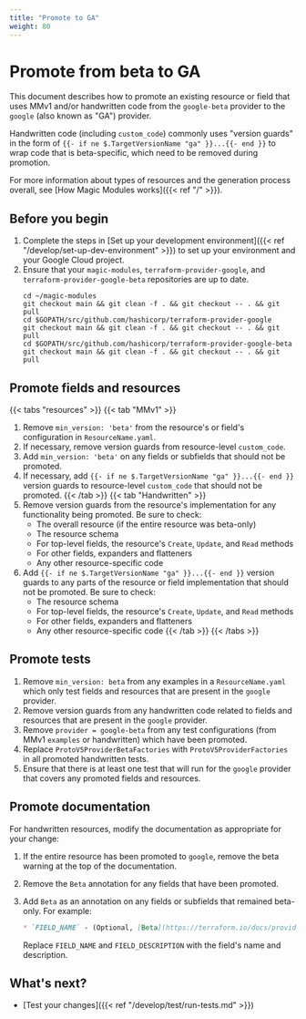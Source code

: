 ```yaml
---
title: "Promote to GA"
weight: 80
---
```


# Promote from beta to GA

This document describes how to promote an existing resource or field that uses MMv1 and/or handwritten code from the `google-beta` provider to the `google` (also known as "GA") provider.

Handwritten code (including `custom_code`) commonly uses "version guards" in the form of `{{- if ne $.TargetVersionName "ga" }}...{{- end }}` to wrap code that is beta-specific, which need to be removed during promotion.

For more information about types of resources and the generation process overall, see [How Magic Modules works]({{< ref "/" >}}).

## Before you begin

1. Complete the steps in [Set up your development environment]({{< ref "/develop/set-up-dev-environment" >}}) to set up your environment and your Google Cloud project.
2. Ensure that your `magic-modules`, `terraform-provider-google`, and `terraform-provider-google-beta` repositories are up to date.
   ```
   cd ~/magic-modules
   git checkout main && git clean -f . && git checkout -- . && git pull
   cd $GOPATH/src/github.com/hashicorp/terraform-provider-google
   git checkout main && git clean -f . && git checkout -- . && git pull
   cd $GOPATH/src/github.com/hashicorp/terraform-provider-google-beta
   git checkout main && git clean -f . && git checkout -- . && git pull
   ```

## Promote fields and resources

{{< tabs "resources" >}}
{{< tab "MMv1" >}}
1. Remove `min_version: 'beta'` from the resource's or field's configuration in `ResourceName.yaml`.
2. If necessary, remove version guards from resource-level `custom_code`.
3. Add `min_version: 'beta'` on any fields or subfields that should not be promoted.
4. If necessary, add `{{- if ne $.TargetVersionName "ga" }}...{{- end }} ` version guards to resource-level `custom_code` that should not be promoted.
{{< /tab >}}
{{< tab "Handwritten" >}}
1. Remove version guards from the resource's implementation for any functionality being promoted. Be sure to check:
   - The overall resource (if the entire resource was beta-only)
   - The resource schema
   - For top-level fields, the resource's `Create`, `Update`, and `Read` methods
   - For other fields, expanders and flatteners
   - Any other resource-specific code
2. Add `{{- if ne $.TargetVersionName "ga" }}...{{- end }}` version guards to any parts of the resource or field implementation that should not be promoted. Be sure to check:
   - The resource schema
   - For top-level fields, the resource's `Create`, `Update`, and `Read` methods
   - For other fields, expanders and flatteners
   - Any other resource-specific code
{{< /tab >}}
{{< /tabs >}}

## Promote tests

1. Remove `min_version: beta` from any examples in a `ResourceName.yaml` which only test fields and resources that are present in the `google` provider.
2. Remove version guards from any handwritten code related to fields and resources that are present in the `google` provider.
3. Remove `provider = google-beta` from any test configurations (from MMv1 `examples` or handwritten) which have been promoted.
4. Replace `ProtoV5ProviderBetaFactories` with `ProtoV5ProviderFactories` in all promoted handwritten tests.
5. Ensure that there is at least one test that will run for the `google` provider that covers any promoted fields and resources.

## Promote documentation

For handwritten resources, modify the documentation as appropriate for your change:

1. If the entire resource has been promoted to `google`, remove the beta warning at the top of the documentation.
2. Remove the `Beta` annotation for any fields that have been promoted.
3. Add `Beta` as an annotation on any fields or subfields that remained beta-only. For example:

   ```markdown
   * `FIELD_NAME` - (Optional, [Beta](https://terraform.io/docs/providers/google/guides/provider_versions.html)) FIELD_DESCRIPTION
   ```

   Replace `FIELD_NAME` and `FIELD_DESCRIPTION` with the field's name and description.

## What's next?

- [Test your changes]({{< ref "/develop/test/run-tests.md" >}})

